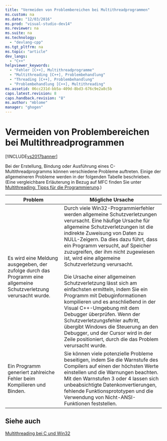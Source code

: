```yaml
---
title: "Vermeiden von Problembereichen bei Multithreadprogrammen"
ms.custom: na
ms.date: "12/03/2016"
ms.prod: "visual-studio-dev14"
ms.reviewer: na
ms.suite: na
ms.technology: 
  - "devlang-cpp"
ms.tgt_pltfrm: na
ms.topic: "article"
dev_langs: 
  - "C++"
helpviewer_keywords: 
  - "Fehler [C++], Multithreadprogramme"
  - "Multithreading [C++], Problembehandlung"
  - "Threading [C++], Problembehandlung"
  - "Problembehandlung [C++], Multithreading"
ms.assetid: 06cc231d-bb5a-409d-8bd3-676c9e2a8c5b
caps.latest.revision: 8
caps.handback.revision: "8"
ms.author: "mblome"
manager: "ghogen"
---
```

# Vermeiden von Problembereichen bei Multithreadprogrammen
[!INCLUDE[vs2017banner](../../assembler/inline/includes/vs2017banner.md)]

Bei der Erstellung, Bindung oder Ausführung eines C\-Multithreadprogramms können verschiedene Probleme auftreten.  Einige der allgemeineren Probleme werden in der folgenden Tabelle beschrieben. \(Eine vergleichbare Erläuterung in Bezug auf MFC finden Sie unter [Multithreading: Tipps für die Programmierung](../../parallel/multithreading-programming-tips.md).\)  
  
|Problem|Mögliche Ursache|  
|-------------|----------------------|  
|Es wird eine Meldung ausgegeben, der zufolge durch das Programm eine allgemeine Schutzverletzung verursacht wurde.|Durch viele Win32\-Programmierfehler werden allgemeine Schutzverletzungen verursacht.  Eine häufige Ursache für allgemeine Schutzverletzungen ist die indirekte Zuweisung von Daten zu NULL\-Zeigern.  Da dies dazu führt, dass ein Programm versucht, auf Speicher zuzugreifen, der ihm nicht zugewiesen ist, wird eine allgemeine Schutzverletzung verursacht.<br /><br /> Die Ursache einer allgemeinen Schutzverletzung lässt sich am einfachsten ermitteln, indem Sie ein Programm mit Debuginformationen kompilieren und es anschließend in der Visual C\+\+\-Umgebung mit dem Debugger überprüfen.  Wenn der Schutzverletzungsfehler auftritt, übergibt Windows die Steuerung an den Debugger, und der Cursor wird in der Zeile positioniert, durch die das Problem verursacht wurde.|  
|Ein Programm generiert zahlreiche Fehler beim Kompilieren und Binden.|Sie können viele potenzielle Probleme beseitigen, indem Sie die Warnstufe des Compilers auf einen der höchsten Werte einstellen und die Warnungen beachten.  Mit den Warnstufen 3 oder 4 lassen sich unbeabsichtigte Datenkonvertierungen, fehlende Funktionsprototypen und die Verwendung von Nicht\-ANSI\-Funktionen feststellen.|  
  
## Siehe auch  
 [Multithreading bei C und Win32](../../parallel/multithreading-with-c-and-win32.md)